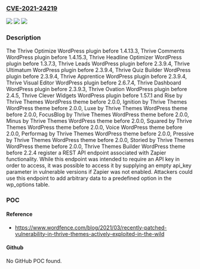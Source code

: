 ### [CVE-2021-24219](https://cve.mitre.org/cgi-bin/cvename.cgi?name=CVE-2021-24219)
![](https://img.shields.io/static/v1?label=Product&message=Thrive%20Themes%20Builder&color=blue)
![](https://img.shields.io/static/v1?label=Version&message=2.2.4%3C%202.2.4%20&color=brighgreen)
![](https://img.shields.io/static/v1?label=Vulnerability&message=CWE-284%20Improper%20Access%20Control&color=brighgreen)

### Description

The Thrive Optimize WordPress plugin before 1.4.13.3, Thrive Comments WordPress plugin before 1.4.15.3, Thrive Headline Optimizer WordPress plugin before 1.3.7.3, Thrive Leads WordPress plugin before 2.3.9.4, Thrive Ultimatum WordPress plugin before 2.3.9.4, Thrive Quiz Builder WordPress plugin before 2.3.9.4, Thrive Apprentice WordPress plugin before 2.3.9.4, Thrive Visual Editor WordPress plugin before 2.6.7.4, Thrive Dashboard WordPress plugin before 2.3.9.3, Thrive Ovation WordPress plugin before 2.4.5, Thrive Clever Widgets WordPress plugin before 1.57.1 and Rise by Thrive Themes WordPress theme before 2.0.0, Ignition by Thrive Themes WordPress theme before 2.0.0, Luxe by Thrive Themes WordPress theme before 2.0.0, FocusBlog by Thrive Themes WordPress theme before 2.0.0, Minus by Thrive Themes WordPress theme before 2.0.0, Squared by Thrive Themes WordPress theme before 2.0.0, Voice WordPress theme before 2.0.0, Performag by Thrive Themes WordPress theme before 2.0.0, Pressive by Thrive Themes WordPress theme before 2.0.0, Storied by Thrive Themes WordPress theme before 2.0.0, Thrive Themes Builder WordPress theme before 2.2.4 register a REST API endpoint associated with Zapier functionality. While this endpoint was intended to require an API key in order to access, it was possible to access it by supplying an empty api_key parameter in vulnerable versions if Zapier was not enabled. Attackers could use this endpoint to add arbitrary data to a predefined option in the wp_options table.

### POC

#### Reference
- https://www.wordfence.com/blog/2021/03/recently-patched-vulnerability-in-thrive-themes-actively-exploited-in-the-wild

#### Github
No GitHub POC found.


